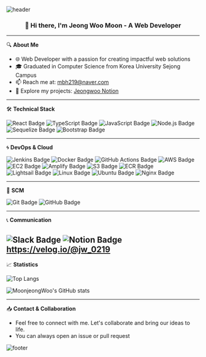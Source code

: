 <!--
**MoonjeongWoo/Moonjeongwoo** is a ✨ _special_ ✨ repository because its `README.md` (this file) appears on your GitHub profile.
-->

![header](https://capsule-render.vercel.app/api?type=waving&color=gradient&height=300&section=header&text=jeongWoo%20Moon😊&fontSize=90)

<h3 align="center">👋 Hi there, I'm Jeong Woo Moon - A Web Developer</h3>

---

🔍 **About Me**
- 🌐 Web Developer with a passion for creating impactful web solutions
- 🎓 Graduated in Computer Science from Korea University Sejong Campus
- 📫 Reach me at: [mbh219@naver.com](mailto:mbh219@naver.com)
- 📘 Explore my projects: [Jeongwoo Notion](https://www.notion.so/moonjeongwoo/JW-s-notion-4b964b567dfb4129b73ce4fcf363a3c3)

---

🛠 **Technical Stack**

![React Badge](https://img.shields.io/badge/-React-61DAFB?logo=react&logoColor=white&style=flat-square)
![TypeScript Badge](https://img.shields.io/badge/-TypeScript-007ACC?logo=typescript&logoColor=white&style=flat-square)
![JavaScript Badge](https://img.shields.io/badge/-JavaScript-F7DF1E?logo=javascript&logoColor=black&style=flat-square)
![Node.js Badge](https://img.shields.io/badge/-Node.js-339933?logo=node.js&logoColor=white&style=flat-square)
![Sequelize Badge](https://img.shields.io/badge/-Sequelize-52B0E7?logo=sequelize&logoColor=white&style=flat-square)
![Bootstrap Badge](https://img.shields.io/badge/-Bootstrap-7952B3?logo=bootstrap&logoColor=white&style=flat-square)

---

🌀 **DevOps & Cloud**

![Jenkins Badge](https://img.shields.io/badge/-Jenkins-D24939?logo=jenkins&logoColor=white&style=flat-square)
![Docker Badge](https://img.shields.io/badge/-Docker-2496ED?logo=docker&logoColor=white&style=flat-square)
![GitHub Actions Badge](https://img.shields.io/badge/-GitHub%20Actions-2088FF?logo=github-actions&logoColor=white&style=flat-square)
![AWS Badge](https://img.shields.io/badge/-AWS-232F3E?logo=amazon-aws&logoColor=white&style=flat-square)
![EC2 Badge](https://img.shields.io/badge/EC2-%23F58536.svg?&style=flat-square&logo=amazon-aws&logoColor=white)
![Amplify Badge](https://img.shields.io/badge/Amplify-%23FF9900.svg?&style=flat-square&logo=amazon-aws&logoColor=white)
![S3 Badge](https://img.shields.io/badge/S3-%23FF9900.svg?&style=flat-square&logo=amazon-aws&logoColor=white)
![ECR Badge](https://img.shields.io/badge/ECR-%23F58536.svg?&style=flat-square&logo=amazon-aws&logoColor=white)
![Lightsail Badge](https://img.shields.io/badge/Lightsail-%23FF9900.svg?&style=flat-square&logo=amazon-aws&logoColor=white)
![Linux Badge](https://img.shields.io/badge/-Linux-FCC624?logo=linux&logoColor=black&style=flat-square)
![Ubuntu Badge](https://img.shields.io/badge/-Ubuntu-E95420?logo=ubuntu&logoColor=white&style=flat-square)
![Nginx Badge](https://img.shields.io/badge/-Nginx-009639?logo=nginx&logoColor=white&style=flat-square)

---

💼 **SCM**

![Git Badge](https://img.shields.io/badge/-Git-F05032?logo=git&logoColor=white&style=flat-square)
![GitHub Badge](https://img.shields.io/badge/-GitHub-181717?logo=github&logoColor=white&style=flat-square)

---

📞 **Communication**

![Slack Badge](https://img.shields.io/badge/-Slack-4A154B?logo=slack&logoColor=white&style=flat-square)
![Notion Badge](https://img.shields.io/badge/-Notion-000000?logo=notion&logoColor=white&style=flat-square)
<br>
https://velog.io/@jw_0219
---

📈 **Statistics**

![Top Langs](https://github-readme-stats.vercel.app/api/top-langs/?username=MoonjeongWoo&layout=compact&theme=radical)

![MoonjeongWoo's GitHub stats](https://github-readme-stats.vercel.app/api?username=MoonjeongWoo&show_icons=true&theme=radical)


---

📥 **Contact & Collaboration**

- Feel free to connect with me. Let's collaborate and bring our ideas to life.
- You can always open an issue or pull request





![footer](https://capsule-render.vercel.app/api?type=waving&color=gradient&height=300&section=footer&text=Thank%20You%20For%20Visiting!&fontSize=30)
